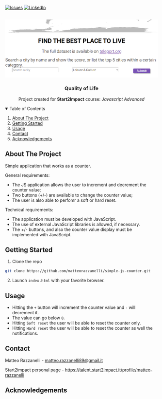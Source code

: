[![Issues][issues-shield]][issues-url]
[![LinkedIn][linkedin-shield]][linkedin-url]

<!-- PROJECT LOGO -->
<br />
<div align="center">
  <img src="screenshot.png" alt="Screenshot">
  <h3 align="center">Quality of Life</h3>
  <p align="center">Project created for <strong>Start2Impact</strong> course: <em>Javascript Advanced</em></p>
</div>

<!-- TABLE OF CONTENTS -->
<details open="open">
  <summary>Table of Contents</summary>
  <ol>
    <li><a href="#about-the-project">About The Project</a></li>
    <li><a href="#getting-started">Getting Started</a></li>
    <li><a href="#usage">Usage</a></li>
    <li><a href="#contact">Contact</a></li>
    <li><a href="#acknowledgements">Acknowledgements</a></li>
  </ol>
</details>

<!-- ABOUT THE PROJECT -->
## About The Project

Simple application that works as a counter.

General requirements:

- The JS application allows the user to increment and decrement the counter value;
- Two buttons (+/-) are available to change the counter value;
- The user is also able to perfomr a soft or hard reset.

Technical requirements:
- The application must be developed with JavaScript.
- The use of external JavaScript libraries is allowed, if necessary.
- The +/- buttons, and also the counter value display must be implemented with JavaScript.

<!-- GETTING STARTED -->
## Getting Started

1. Clone the repo

```sh
git clone https://github.com/matteorazzanelli/simple-js-counter.git
```

2. Launch `index.html` with your favorite browser.

<!-- USAGE -->
## Usage

- Hitting the `+` button will increment the counter value and `-` will decrement it.
- The value can go below `0`.
- Hitting `Soft reset` the user will be able to reset the counter only.
- Hitting `Hard reset` the user will be able to reset the counter as well the notifications.

<!-- CONTACT -->
## Contact

Matteo Razzanelli - matteo.razzanelli89@gmail.it

Start2impact personal page - https://talent.start2impact.it/profile/matteo-razzanelli

<!-- ACKNOWLEDGEMENTS -->
## Acknowledgements


<!-- MARKDOWN LINKS & IMAGES -->
[issues-shield]: https://img.shields.io/github/issues/matteorazzanelli/simple-js-counter/repo.svg?style=for-the-badge
[issues-url]: https://github.com/matteorazzanelli/simple-js-counter/issues
[linkedin-shield]: https://img.shields.io/badge/-LinkedIn-black.svg?style=for-the-badge&logo=linkedin&colorB=555
[linkedin-url]: https://www.linkedin.com/in/matteo-razzanelli/
